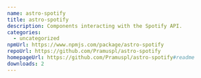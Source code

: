 ```yaml
---
name: astro-spotify
title: astro-spotify
description: Components interacting with the Spotify API.
categories:
  - uncategorized
npmUrl: https://www.npmjs.com/package/astro-spotify
repoUrl: https://github.com/Pramuspl/astro-spotify
homepageUrl: https://github.com/Pramuspl/astro-spotify#readme
downloads: 2
---
```

